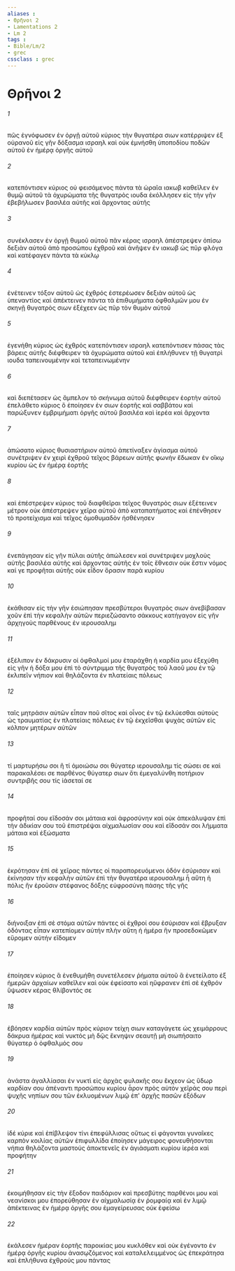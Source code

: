 ```yaml
---
aliases : 
- Θρῆνοι 2
- Lamentations 2
- Lm 2
tags : 
- Bible/Lm/2
- grec
cssclass : grec
---
```


# Θρῆνοι 2

###### 1
πῶς ἐγνόφωσεν ἐν ὀργῇ αὐτοῦ κύριος τὴν θυγατέρα σιων κατέρριψεν ἐξ οὐρανοῦ εἰς γῆν δόξασμα ισραηλ καὶ οὐκ ἐμνήσθη ὑποποδίου ποδῶν αὐτοῦ ἐν ἡμέρᾳ ὀργῆς αὐτοῦ
###### 2
κατεπόντισεν κύριος οὐ φεισάμενος πάντα τὰ ὡραῖα ιακωβ καθεῖλεν ἐν θυμῷ αὐτοῦ τὰ ὀχυρώματα τῆς θυγατρὸς ιουδα ἐκόλλησεν εἰς τὴν γῆν ἐβεβήλωσεν βασιλέα αὐτῆς καὶ ἄρχοντας αὐτῆς
###### 3
συνέκλασεν ἐν ὀργῇ θυμοῦ αὐτοῦ πᾶν κέρας ισραηλ ἀπέστρεψεν ὀπίσω δεξιὰν αὐτοῦ ἀπὸ προσώπου ἐχθροῦ καὶ ἀνῆψεν ἐν ιακωβ ὡς πῦρ φλόγα καὶ κατέφαγεν πάντα τὰ κύκλῳ
###### 4
ἐνέτεινεν τόξον αὐτοῦ ὡς ἐχθρός ἐστερέωσεν δεξιὰν αὐτοῦ ὡς ὑπεναντίος καὶ ἀπέκτεινεν πάντα τὰ ἐπιθυμήματα ὀφθαλμῶν μου ἐν σκηνῇ θυγατρὸς σιων ἐξέχεεν ὡς πῦρ τὸν θυμὸν αὐτοῦ
###### 5
ἐγενήθη κύριος ὡς ἐχθρός κατεπόντισεν ισραηλ κατεπόντισεν πάσας τὰς βάρεις αὐτῆς διέφθειρεν τὰ ὀχυρώματα αὐτοῦ καὶ ἐπλήθυνεν τῇ θυγατρὶ ιουδα ταπεινουμένην καὶ τεταπεινωμένην
###### 6
καὶ διεπέτασεν ὡς ἄμπελον τὸ σκήνωμα αὐτοῦ διέφθειρεν ἑορτὴν αὐτοῦ ἐπελάθετο κύριος ὃ ἐποίησεν ἐν σιων ἑορτῆς καὶ σαββάτου καὶ παρώξυνεν ἐμβριμήματι ὀργῆς αὐτοῦ βασιλέα καὶ ἱερέα καὶ ἄρχοντα
###### 7
ἀπώσατο κύριος θυσιαστήριον αὐτοῦ ἀπετίναξεν ἁγίασμα αὐτοῦ συνέτριψεν ἐν χειρὶ ἐχθροῦ τεῖχος βάρεων αὐτῆς φωνὴν ἔδωκαν ἐν οἴκῳ κυρίου ὡς ἐν ἡμέρᾳ ἑορτῆς
###### 8
καὶ ἐπέστρεψεν κύριος τοῦ διαφθεῖραι τεῖχος θυγατρὸς σιων ἐξέτεινεν μέτρον οὐκ ἀπέστρεψεν χεῖρα αὐτοῦ ἀπὸ καταπατήματος καὶ ἐπένθησεν τὸ προτείχισμα καὶ τεῖχος ὁμοθυμαδὸν ἠσθένησεν
###### 9
ἐνεπάγησαν εἰς γῆν πύλαι αὐτῆς ἀπώλεσεν καὶ συνέτριψεν μοχλοὺς αὐτῆς βασιλέα αὐτῆς καὶ ἄρχοντας αὐτῆς ἐν τοῖς ἔθνεσιν οὐκ ἔστιν νόμος καί γε προφῆται αὐτῆς οὐκ εἶδον ὅρασιν παρὰ κυρίου
###### 10
ἐκάθισαν εἰς τὴν γῆν ἐσιώπησαν πρεσβύτεροι θυγατρὸς σιων ἀνεβίβασαν χοῦν ἐπὶ τὴν κεφαλὴν αὐτῶν περιεζώσαντο σάκκους κατήγαγον εἰς γῆν ἀρχηγοὺς παρθένους ἐν ιερουσαλημ
###### 11
ἐξέλιπον ἐν δάκρυσιν οἱ ὀφθαλμοί μου ἐταράχθη ἡ καρδία μου ἐξεχύθη εἰς γῆν ἡ δόξα μου ἐπὶ τὸ σύντριμμα τῆς θυγατρὸς τοῦ λαοῦ μου ἐν τῷ ἐκλιπεῖν νήπιον καὶ θηλάζοντα ἐν πλατείαις πόλεως
###### 12
ταῖς μητράσιν αὐτῶν εἶπαν ποῦ σῖτος καὶ οἶνος ἐν τῷ ἐκλύεσθαι αὐτοὺς ὡς τραυματίας ἐν πλατείαις πόλεως ἐν τῷ ἐκχεῖσθαι ψυχὰς αὐτῶν εἰς κόλπον μητέρων αὐτῶν
###### 13
τί μαρτυρήσω σοι ἢ τί ὁμοιώσω σοι θύγατερ ιερουσαλημ τίς σώσει σε καὶ παρακαλέσει σε παρθένος θύγατερ σιων ὅτι ἐμεγαλύνθη ποτήριον συντριβῆς σου τίς ἰάσεταί σε
###### 14
προφῆταί σου εἴδοσάν σοι μάταια καὶ ἀφροσύνην καὶ οὐκ ἀπεκάλυψαν ἐπὶ τὴν ἀδικίαν σου τοῦ ἐπιστρέψαι αἰχμαλωσίαν σου καὶ εἴδοσάν σοι λήμματα μάταια καὶ ἐξώσματα
###### 15
ἐκρότησαν ἐπὶ σὲ χεῖρας πάντες οἱ παραπορευόμενοι ὁδόν ἐσύρισαν καὶ ἐκίνησαν τὴν κεφαλὴν αὐτῶν ἐπὶ τὴν θυγατέρα ιερουσαλημ ἦ αὕτη ἡ πόλις ἣν ἐροῦσιν στέφανος δόξης εὐφροσύνη πάσης τῆς γῆς
###### 16
διήνοιξαν ἐπὶ σὲ στόμα αὐτῶν πάντες οἱ ἐχθροί σου ἐσύρισαν καὶ ἔβρυξαν ὀδόντας εἶπαν κατεπίομεν αὐτήν πλὴν αὕτη ἡ ἡμέρα ἣν προσεδοκῶμεν εὕρομεν αὐτήν εἴδομεν
###### 17
ἐποίησεν κύριος ἃ ἐνεθυμήθη συνετέλεσεν ῥήματα αὐτοῦ ἃ ἐνετείλατο ἐξ ἡμερῶν ἀρχαίων καθεῖλεν καὶ οὐκ ἐφείσατο καὶ ηὔφρανεν ἐπὶ σὲ ἐχθρόν ὕψωσεν κέρας θλίβοντός σε
###### 18
ἐβόησεν καρδία αὐτῶν πρὸς κύριον τείχη σιων καταγάγετε ὡς χειμάρρους δάκρυα ἡμέρας καὶ νυκτός μὴ δῷς ἔκνηψιν σεαυτῇ μὴ σιωπήσαιτο θύγατερ ὁ ὀφθαλμός σου
###### 19
ἀνάστα ἀγαλλίασαι ἐν νυκτὶ εἰς ἀρχὰς φυλακῆς σου ἔκχεον ὡς ὕδωρ καρδίαν σου ἀπέναντι προσώπου κυρίου ἆρον πρὸς αὐτὸν χεῖράς σου περὶ ψυχῆς νηπίων σου τῶν ἐκλυομένων λιμῷ ἐπ' ἀρχῆς πασῶν ἐξόδων
###### 20
ἰδέ κύριε καὶ ἐπίβλεψον τίνι ἐπεφύλλισας οὕτως εἰ φάγονται γυναῖκες καρπὸν κοιλίας αὐτῶν ἐπιφυλλίδα ἐποίησεν μάγειρος φονευθήσονται νήπια θηλάζοντα μαστούς ἀποκτενεῖς ἐν ἁγιάσματι κυρίου ἱερέα καὶ προφήτην
###### 21
ἐκοιμήθησαν εἰς τὴν ἔξοδον παιδάριον καὶ πρεσβύτης παρθένοι μου καὶ νεανίσκοι μου ἐπορεύθησαν ἐν αἰχμαλωσίᾳ ἐν ῥομφαίᾳ καὶ ἐν λιμῷ ἀπέκτεινας ἐν ἡμέρᾳ ὀργῆς σου ἐμαγείρευσας οὐκ ἐφείσω
###### 22
ἐκάλεσεν ἡμέραν ἑορτῆς παροικίας μου κυκλόθεν καὶ οὐκ ἐγένοντο ἐν ἡμέρᾳ ὀργῆς κυρίου ἀνασῳζόμενος καὶ καταλελειμμένος ὡς ἐπεκράτησα καὶ ἐπλήθυνα ἐχθρούς μου πάντας
